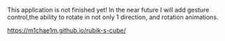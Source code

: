 This application is not finished yet!
In the near future I will add gesture control,the ability to rotate in not only 1 direction, and rotation animations.

https://m1chae1m.github.io/rubik-s-cube/